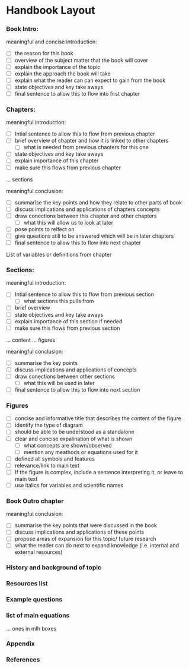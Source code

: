 # Handbook Layout

### Book Intro:

meaningful and concise introduction:

- [ ] the reason for this book
- [ ] overview of the subject matter that the book will cover
- [ ] explain the importance of the topic
- [ ] explain the approach the book will take
- [ ] explain what the reader can can expect to gain from the book
- [ ] state objectives and key take aways
- [ ] final sentence to allow this to flow into first chapter

### Chapters:

meaningful introduction:

- [ ] Intial sentence to allow this to flow from previous chapter
- [ ] brief overview of chapter and how it is linked to other chapters
    - [ ] what is needed from previous chaoters for this one
- [ ] state objectives and key take aways
- [ ] explain importance of this chapter
- [ ] make sure this flows from previous chapter

... sections

meaningful conclusion:

- [ ] summarise the key points and how they relate to other parts of book
- [ ] discuss implications and applications of chapters concepts
- [ ] draw conections between this chapter and other chapters
    - [ ] what this will allow us to look at later
- [ ] pose points to relfect on
- [ ] give questions still to be answered which will be in later chapters
- [ ] final sentence to allow this to flow into next chapter

List of variables or definitions from chapter

### Sections:

meaningful introduction:

- [ ] Intial sentence to allow this to flow from previous section
    - [ ] what sections this pulls from
- [ ] brief overview
- [ ] state objectives and key take aways
- [ ] explain importance of this section if needed
- [ ] make sure this flows from previous section

... content
... figures

meaningful conclusion:

- [ ] summarise the key points
- [ ] discuss implications and applications of concepts
- [ ] draw conections between other sections
    - [ ] what this will be used in later
- [ ] final sentence to allow this to flow into next section

### Figures

- [ ] concise and informative title that describes the content of the figure
- [ ] identify the type of diagram
- [ ] should be able to be understood as a standalone
- [ ] clear and concise expalination of what is shown
    - [ ] what concepts are shown/observed
    - [ ] mention any meathods or equations used for it
- [ ] defined all symbols and features
- [ ] relevance/link to main text
- [ ] If the figure is complex, include a sentence interpreting it, or leave to main text
- [ ] use italics for variables and scientific names

### Book Outro chapter

meaningful conclusion:

- [ ] summarise the key points that were discussed in the book
- [ ] discuss implications and applications of these points
- [ ] propose areas of expansion for this topic/ future research
- [ ] what the reader can do next to expand knowledge (i.e. internal and external resources)

### History and background of topic

### Resources list

### Example questions

### list of main equations
... ones in mlh boxes

### Appendix

### References